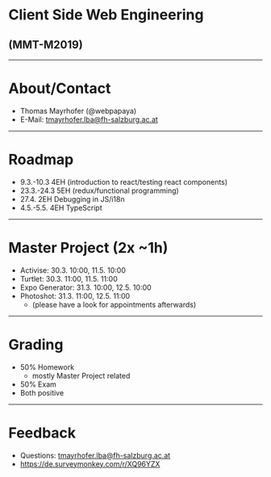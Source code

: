 # Client Side Web Engineering

## (MMT-M2019)

---

# About/Contact

- Thomas Mayrhofer (@webpapaya)
- E-Mail: tmayrhofer.lba@fh-salzburg.ac.at

---

# Roadmap

- 9.3.-10.3 4EH (introduction to react/testing react components)
- 23.3.-24.3 5EH (redux/functional programming)
- 27.4. 2EH Debugging in JS/i18n
- 4.5.-5.5. 4EH TypeScript

---

# Master Project (2x ~1h)

- Activise: 30.3. 10:00, 11.5. 10:00
- Turtlet: 30.3. 11:00, 11.5. 11:00
- Expo Generator: 31.3. 10:00, 12.5. 10:00
- Photoshot: 31.3. 11:00, 12.5. 11:00
  - (please have a look for appointments afterwards)

---

# Grading

- 50% Homework
  - mostly Master Project related
- 50% Exam
- Both positive

---

# Feedback

- Questions: tmayrhofer.lba@fh-salzburg.ac.at
- <https://de.surveymonkey.com/r/XQ96YZX>

